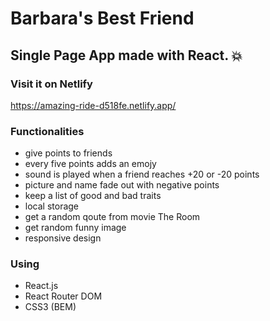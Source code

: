 # Barbara's Best Friend

## Single Page App made with React. :collision:

### Visit it on Netlify
https://amazing-ride-d518fe.netlify.app/

### Functionalities
* give points to friends
* every five points adds an emojy
* sound is played when a friend reaches +20 or -20 points
* picture and name fade out with negative points
* keep a list of good and bad traits
* local storage
* get a random qoute from movie The Room
* get random funny image
* responsive design

### Using
* React.js
* React Router DOM
* CSS3 (BEM)